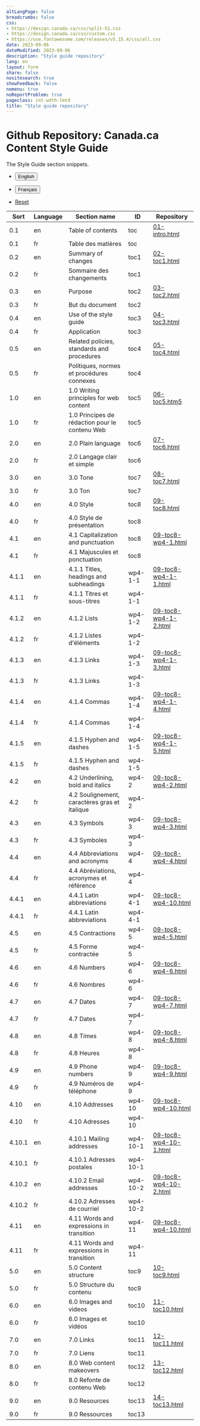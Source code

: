 ```yaml
---
altLangPage: false
breadcrumbs: false
css:
- https://design.canada.ca/css/split-h1.css
- https://design.canada.ca/css/custom.css
- https://use.fontawesome.com/releases/v5.15.4/css/all.css
date: 2023-09-06
dateModified: 2023-09-06
description: "Style guide repository"
lang: en
layout: form
share: false
nositesearch: true
showFeedback: false
nomenu: true
noReportProblem: true
pageclass: cnt-wdth-lmtd
title: "Style guide repository"
---
```

<h1 property="name" id="wb-cont" dir="ltr"><span class="stacked"><span>Github Repository</span>: <span>Canada.ca Content Style Guide</span></span></h1>
<p>The Style Guide section snippets.</p>
<div class="row">
  <div class="col-md-8">
    <ul class="list-unstyled list-inline">
      <li>
        <form class="wb-tables-filter mrgn-lft-md mrgn-rght-md" data-bind-to="styleguide">
          <input type="hidden" id="dt_eng" name="dt_eng" value="en"  data-column="1">
          <button type="submit" class="btn btn-sm btn-primary"  aria-controls="dataset-filter"><span class="fas fa-filter mrgn-rght-sm"></span> English</button>
        </form>
      </li>
      <li>
        <form class="wb-tables-filter mrgn-lft-md mrgn-rght-md" data-bind-to="styleguide">
          <input type="hidden" id="dt_fra" name="dt_fra" value="fr"  data-column="1">
          <button type="submit" class="btn btn-sm btn-primary"  aria-controls="dataset-filter"><span class="fas fa-filter mrgn-rght-sm"></span> Français</button>
        </form>
      </li>
      <li> <a href="sg-breakdown.html" class="btn btn-sm btn-default">Reset</a> </li>
    </ul>
    <div class="panel panel-default mrgn-tp-sm">
      <div class="mrgn-tp-md">
        <table class="wb-tables table table-striped small brdr-tp" aria-live="polite" id="styleguide" data-page-length="100" data-wb-tables='{  
	    "bDeferRender": true,														 
            "order": [[0, "asc"],[1, "asc"]],
            "paging": true,
            "info": true,
            "columns": [
            { "data": "SORT", "className": "",  "visible": false },
            { "data": "LANGUAGE", "className": "",  "visible": false },																									
            { "data": "SECTIONNAME", "className": "" },
	        { "data": "ID", "className": "" },
            { "data": "RREPOSITORY", "className": "", "orderable": false }
            ]
            }'>
          <thead>
            <tr>
              <th>Sort</th>
              <th>Language</th>
              <th class="col-md-6">Section name</th>
              <th class="col-md-3">ID</th>
              <th class="col-md-4"><span class="fab fa-github"></span> Repository</th>
            </tr>
          </thead>
          <tbody>
            <tr>
              <td>0.1</td>
              <td>en</td>
              <td>Table of contents</td>
              <td>toc</td>
              <td><a href="https://github.com/canada-ca/design-system/blob/CCCSG-158-recode-style-guide/_includes/style-guide/01-intro.html">01-intro.html</a></td>
            </tr>
            <tr>
              <td>0.1</td>
              <td>fr</td>
              <td>Table des matières</td>
              <td>toc</td>
              <td></td>
            </tr>
            <tr>
              <td>0.2</td>
              <td>en</td>
              <td>Summary of changes</td>
              <td>toc1</td>
              <td><a href="https://github.com/canada-ca/design-system/blob/CCCSG-158-recode-style-guide/_includes/style-guide/02-toc1.html">02-toc1.html</a></td>
            </tr>
            <tr>
              <td>0.2</td>
              <td>fr</td>
              <td>Sommaire des changements</td>
              <td>toc1</td>
              <td></td>
            </tr>
            <tr>
              <td>0.3</td>
              <td>en</td>
              <td>Purpose</td>
              <td>toc2</td>
              <td><a href="https://github.com/canada-ca/design-system/blob/CCCSG-158-recode-style-guide/_includes/style-guide/03-toc2.html">03-toc2.html</a></td>
            </tr>
            <tr>
              <td>0.3</td>
              <td>fr</td>
              <td>But du document</td>
              <td>toc2</td>
              <td></td>
            </tr>
            <tr>
              <td>0.4</td>
              <td>en</td>
              <td>Use of the style guide</td>
              <td>toc3</td>
              <td><a href="https://github.com/canada-ca/design-system/blob/CCCSG-158-recode-style-guide/_includes/style-guide/04-toc3.html">04-toc3.html</a></td>
            </tr>
            <tr>
              <td>0.4</td>
              <td>fr</td>
              <td>Application</td>
              <td>toc3</td>
              <td></td>
            </tr>
            <tr>
              <td>0.5</td>
              <td>en</td>
              <td>Related policies, standards and procedures</td>
              <td>toc4</td>
              <td><a href="https://github.com/canada-ca/design-system/blob/CCCSG-158-recode-style-guide/_includes/style-guide/06-toc5.html">05-toc4.html</a></td>
            </tr>
            <tr>
              <td>0.5</td>
              <td>fr</td>
              <td>Politiques, normes et procédures connexes</td>
              <td>toc4</td>
              <td></td>
            </tr>
            <tr>
              <td>1.0</td>
              <td>en</td>
              <td>1.0 Writing principles for web content</td>
              <td>toc5</td>
              <td><a href="https://github.com/canada-ca/design-system/blob/CCCSG-158-recode-style-guide/_includes/style-guide/06-toc5.html">06-toc5.htm5</a></td>
            </tr>
            <tr>
              <td>1.0</td>
              <td>fr</td>
              <td>1.0 Principes de rédaction pour le contenu Web</td>
              <td>toc5</td>
              <td></td>
            </tr>
            <tr>
              <td>2.0</td>
              <td>en</td>
              <td>2.0 Plain language</td>
              <td>toc6</td>
              <td><a href="https://github.com/canada-ca/design-system/blob/CCCSG-158-recode-style-guide/_includes/style-guide/07-toc6.html">07-toc6.html</a></td>
            </tr>
            <tr>
              <td>2.0</td>
              <td>fr</td>
              <td>2.0 Langage clair et simple</td>
              <td>toc6</td>
              <td></td>
            </tr>
            <tr>
              <td>3.0</td>
              <td>en</td>
              <td>3.0 Tone</td>
              <td>toc7</td>
              <td><a href="https://github.com/canada-ca/design-system/blob/CCCSG-158-recode-style-guide/_includes/style-guide/08-toc7.html">08-toc7.html</a></td>
            </tr>
            <tr>
              <td>3.0</td>
              <td>fr</td>
              <td>3.0 Ton</td>
              <td>toc7</td>
              <td></td>
            </tr>
            <tr>
              <td>4.0</td>
              <td>en</td>
              <td>4.0 Style</td>
              <td>toc8</td>
              <td><a href="https://github.com/canada-ca/design-system/blob/CCCSG-158-recode-style-guide/_includes/style-guide/09-toc8.html">09-toc8.html</a></td>
            </tr>
            <tr>
              <td>4.0</td>
              <td>fr</td>
              <td>4.0 Style de présentation</td>
              <td>toc8</td>
              <td></td>
            </tr>
            <tr>
              <td>4.1</td>
              <td>en</td>
              <td>4.1 Capitalization and punctuation</td>
              <td>toc8</td>
              <td><a href="https://github.com/canada-ca/design-system/blob/CCCSG-158-recode-style-guide/_includes/style-guide/09-toc8-wp4-1.html">09-toc8-wp4-1.html</a></td>
            </tr>
            <tr>
              <td>4.1</td>
              <td>fr</td>
              <td>4.1 Majuscules et ponctuation</td>
              <td>toc8</td>
              <td></td>
            </tr>
            <tr>
              <td>4.1.1</td>
              <td>en</td>
              <td>4.1.1 Titles, headings and subheadings</td>
              <td>wp4-1-1</td>
              <td><a href="https://github.com/canada-ca/design-system/blob/CCCSG-158-recode-style-guide/_includes/style-guide/09-toc8-wp4-1-1.html">09-toc8-wp4-1-1.html</a></td>
            </tr>
            <tr>
              <td>4.1.1</td>
              <td>fr</td>
              <td>4.1.1 Titres et sous-titres</td>
              <td>wp4-1-1</td>
              <td></td>
            </tr>
            <tr>
              <td>4.1.2</td>
              <td>en</td>
              <td>4.1.2 Lists</td>
              <td>wp4-1-2</td>
              <td><a href="https://github.com/canada-ca/design-system/blob/CCCSG-158-recode-style-guide/_includes/style-guide/09-toc8-wp4-1-2.html">09-toc8-wp4-1-2.html</a></td>
            </tr>
            <tr>
              <td>4.1.2</td>
              <td>fr</td>
              <td>4.1.2 Listes d'éléments</td>
              <td>wp4-1-2</td>
              <td></td>
            </tr>
            <tr>
              <td>4.1.3</td>
              <td>en</td>
              <td>4.1.3 Links</td>
              <td>wp4-1-3</td>
              <td><a href="https://github.com/canada-ca/design-system/blob/CCCSG-158-recode-style-guide/_includes/style-guide/09-toc8-wp4-1-3.html">09-toc8-wp4-1-3.html</a></td>
            </tr>
            <tr>
              <td>4.1.3</td>
              <td>fr</td>
              <td>4.1.3 Links</td>
              <td>wp4-1-3</td>
              <td></td>
            </tr>
            <tr>
              <td>4.1.4</td>
              <td>en</td>
              <td>4.1.4 Commas</td>
              <td>wp4-1-4</td>
              <td><a href="https://github.com/canada-ca/design-system/blob/CCCSG-158-recode-style-guide/_includes/style-guide/09-toc8-wp4-1-4.html">09-toc8-wp4-1-4.html</a></td>
            </tr>
            <tr>
              <td>4.1.4</td>
              <td>fr</td>
              <td>4.1.4 Commas</td>
              <td>wp4-1-4</td>
              <td></td>
            </tr>
            <tr>
              <td>4.1.5</td>
              <td>en</td>
              <td>4.1.5 Hyphen and dashes</td>
              <td>wp4-1-5</td>
              <td><a href="https://github.com/canada-ca/design-system/blob/CCCSG-158-recode-style-guide/_includes/style-guide/09-toc8-wp4-1-5.html">09-toc8-wp4-1-5.html</a></td>
            </tr>
            <tr>
              <td>4.1.5</td>
              <td>fr</td>
              <td>4.1.5 Hyphen and dashes</td>
              <td>wp4-1-5</td>
              <td></td>
            </tr>
            <tr>
              <td>4.2</td>
              <td>en</td>
              <td>4.2 Underlining, bold and italics</td>
              <td>wp4-2</td>
              <td><a href="https://github.com/canada-ca/design-system/blob/CCCSG-158-recode-style-guide/_includes/style-guide/09-toc8-wp4-2.html">09-toc8-wp4-2.html</a></td>
            </tr>
            <tr>
              <td>4.2</td>
              <td>fr</td>
              <td>4.2 Soulignement, caractères gras et italique</td>
              <td>wp4-2</td>
              <td></td>
            </tr>
            <tr>
              <td>4.3</td>
              <td>en</td>
              <td>4.3 Symbols</td>
              <td>wp4-3</td>
              <td><a href="https://github.com/canada-ca/design-system/blob/CCCSG-158-recode-style-guide/_includes/style-guide/09-toc8-wp4-3.html">09-toc8-wp4-3.html</a></td>
            </tr>
            <tr>
              <td>4.3</td>
              <td>fr</td>
              <td>4.3 Symboles</td>
              <td>wp4-3</td>
              <td></td>
            </tr>
            <tr>
              <td>4.4</td>
              <td>en</td>
              <td>4.4 Abbreviations and acronyms</td>
              <td>wp4-4</td>
              <td><a href="https://github.com/canada-ca/design-system/blob/CCCSG-158-recode-style-guide/_includes/style-guide/09-toc8-wp4-4.html">09-toc8-wp4-4.html</a></td>
            </tr>
            <tr>
              <td>4.4</td>
              <td>fr</td>
              <td>4.4 Abréviations, acronymes et référence</td>
              <td>wp4-4</td>
              <td></td>
            </tr>
            <tr>
              <td>4.4.1</td>
              <td>en</td>
              <td>4.4.1 Latin abbreviations</td>
              <td>wp4-4-1</td>
              <td><a href="https://github.com/canada-ca/design-system/blob/CCCSG-158-recode-style-guide/_includes/style-guide/09-toc8-wp4-10.html">09-toc8-wp4-10.html</a></td>
            </tr>
            <tr>
              <td>4.4.1</td>
              <td>fr</td>
              <td>4.4.1 Latin abbreviations</td>
              <td>wp4-4-1</td>
              <td></td>
            </tr>
            <tr>
              <td>4.5</td>
              <td>en</td>
              <td>4.5 Contractions</td>
              <td>wp4-5</td>
              <td><a href="https://github.com/canada-ca/design-system/blob/CCCSG-158-recode-style-guide/_includes/style-guide/09-toc8-wp4-5.html">09-toc8-wp4-5.html</a></td>
            </tr>
            <tr>
              <td>4.5</td>
              <td>fr</td>
              <td>4.5 Forme contractée</td>
              <td>wp4-5</td>
              <td></td>
            </tr>
            <tr>
              <td>4.6</td>
              <td>en</td>
              <td>4.6 Numbers</td>
              <td>wp4-6</td>
              <td><a href="https://github.com/canada-ca/design-system/blob/CCCSG-158-recode-style-guide/_includes/style-guide/09-toc8-wp4-6.html">09-toc8-wp4-6.html</a></td>
            </tr>
            <tr>
              <td>4.6</td>
              <td>fr</td>
              <td>4.6 Nombres</td>
              <td>wp4-6</td>
              <td></td>
            </tr>
            <tr>
              <td>4.7</td>
              <td>en</td>
              <td>4.7 Dates</td>
              <td>wp4-7</td>
              <td><a href="https://github.com/canada-ca/design-system/blob/CCCSG-158-recode-style-guide/_includes/style-guide/09-toc8-wp4-7.html">09-toc8-wp4-7.html</a></td>
            </tr>
            <tr>
              <td>4.7</td>
              <td>fr</td>
              <td>4.7 Dates</td>
              <td>wp4-7</td>
              <td></td>
            </tr>
            <tr>
              <td>4.8</td>
              <td>en</td>
              <td>4.8 Times</td>
              <td>wp4-8</td>
              <td><a href="https://github.com/canada-ca/design-system/blob/CCCSG-158-recode-style-guide/_includes/style-guide/09-toc8-wp4-8.html">09-toc8-wp4-8.html</a></td>
            </tr>
            <tr>
              <td>4.8</td>
              <td>fr</td>
              <td>4.8 Heures</td>
              <td>wp4-8</td>
              <td></td>
            </tr>
            <tr>
              <td>4.9</td>
              <td>en</td>
              <td>4.9 Phone numbers</td>
              <td>wp4-9</td>
              <td><a href="https://github.com/canada-ca/design-system/blob/CCCSG-158-recode-style-guide/_includes/style-guide/09-toc8-wp4-9.html">09-toc8-wp4-9.html</a></td>
            </tr>
            <tr>
              <td>4.9</td>
              <td>fr</td>
              <td>4.9 Numéros de téléphone</td>
              <td>wp4-9</td>
              <td></td>
            </tr>
            <tr>
              <td>4.10</td>
              <td>en</td>
              <td>4.10 Addresses</td>
              <td>wp4-10</td>
              <td><a href="https://github.com/canada-ca/design-system/blob/CCCSG-158-recode-style-guide/_includes/style-guide/09-toc8-wp4-10.html">09-toc8-wp4-10.html</a></td>
            </tr>
            <tr>
              <td>4.10</td>
              <td>fr</td>
              <td>4.10 Adresses</td>
              <td>wp4-10</td>
              <td></td>
            </tr>
            <tr>
              <td>4.10.1</td>
              <td>en</td>
              <td>4.10.1 Mailing addresses</td>
              <td>wp4-10-1</td>
              <td><a href="https://github.com/canada-ca/design-system/blob/CCCSG-158-recode-style-guide/_includes/style-guide/09-toc8-wp4-10-1.html">09-toc8-wp4-10-1.html</a></td>
            </tr>
            <tr>
              <td>4.10.1</td>
              <td>fr</td>
              <td>4.10.1 Adresses postales</td>
              <td>wp4-10-1</td>
              <td></td>
            </tr>
            <tr>
              <td>4.10.2</td>
              <td>en</td>
              <td>4.10.2 Email addresses</td>
              <td>wp4-10-2</td>
              <td><a href="https://github.com/canada-ca/design-system/blob/CCCSG-158-recode-style-guide/_includes/style-guide/09-toc8-wp4-10-2.html">09-toc8-wp4-10-2.html</a></td>
            </tr>
            <tr>
              <td>4.10.2</td>
              <td>fr</td>
              <td>4.10.2 Adresses de courriel</td>
              <td>wp4-10-2</td>
              <td></td>
            </tr>
            <tr>
              <td>4.11</td>
              <td>en</td>
              <td>4.11 Words and expressions in transition</td>
              <td>wp4-11</td>
              <td><a href="https://github.com/canada-ca/design-system/blob/CCCSG-158-recode-style-guide/_includes/style-guide/09-toc8-wp4-11.html">09-toc8-wp4-10.html</a></td>
            </tr>
            <tr>
              <td>4.11</td>
              <td>fr</td>
              <td>4.11 Words and expressions in transition</td>
              <td>wp4-11</td>
              <td></td>
            </tr>
            <tr>
              <td>5.0</td>
              <td>en</td>
              <td>5.0 Content structure</td>
              <td>toc9</td>
              <td><a href="https://github.com/canada-ca/design-system/blob/CCCSG-158-recode-style-guide/_includes/style-guide/10-toc9.html">10-toc9.html</a></td>
            </tr>
            <tr>
              <td>5.0</td>
              <td>fr</td>
              <td>5.0 Structure du contenu</td>
              <td>toc9</td>
              <td></td>
            </tr>
            <tr>
              <td>6.0</td>
              <td>en</td>
              <td>6.0 Images and videos</td>
              <td>toc10</td>
              <td><a href="https://github.com/canada-ca/design-system/blob/CCCSG-158-recode-style-guide/_includes/style-guide/11-toc10.html">11-toc10.html</a></td>
            </tr>
            <tr>
              <td>6.0</td>
              <td>fr</td>
              <td>6.0 Images et vidéos</td>
              <td>toc10</td>
              <td></td>
            </tr>
            <tr>
              <td>7.0</td>
              <td>en</td>
              <td>7.0 Links</td>
              <td>toc11</td>
              <td><a href="https://github.com/canada-ca/design-system/blob/CCCSG-158-recode-style-guide/_includes/style-guide/12-toc11.html">12-toc11.html</a></td>
            </tr>
            <tr>
              <td>7.0</td>
              <td>fr</td>
              <td>7.0 Liens</td>
              <td>toc11</td>
              <td></td>
            </tr>
            <tr>
              <td>8.0</td>
              <td>en</td>
              <td>8.0 Web content makeovers</td>
              <td>toc12</td>
              <td><a href="https://github.com/canada-ca/design-system/blob/CCCSG-158-recode-style-guide/_includes/style-guide/13-toc12.html">13-toc12.html</a></td>
            </tr>
            <tr>
              <td>8.0</td>
              <td>fr</td>
              <td>8.0 Refonte de contenu Web</td>
              <td>toc12</td>
              <td></td>
            </tr>
            <tr>
              <td>9.0</td>
              <td>en</td>
              <td>9.0 Resources</td>
              <td>toc13</td>
              <td><a href="https://github.com/canada-ca/design-system/blob/CCCSG-158-recode-style-guide/_includes/style-guide/14-toc13.html">14-toc13.html</a></td>
            </tr>
            <tr>
              <td>9.0</td>
              <td>fr</td>
              <td>9.0 Ressources</td>
              <td>toc13</td>
              <td></td>
            </tr>
          </tbody>
        </table>
      </div>
    </div>
  </div>
</div>
